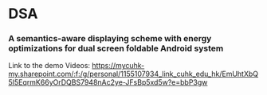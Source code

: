 # DSA
### A semantics-aware displaying scheme with energy optimizations for dual screen foldable Android system

Link to the demo Videos:
https://mycuhk-my.sharepoint.com/:f:/g/personal/1155107934_link_cuhk_edu_hk/EmUhtXbQ5I5EqrmK66yOrDQBS7948nAc2ye-JFsBp5xd5w?e=bbP3gw

